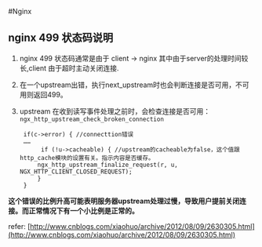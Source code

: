 #Nginx

## nginx 499 状态码说明

1. nginx 499 状态码通常是由于 client -> nginx 其中由于server的处理时间较长,client 由于超时主动关闭连接. 
2. 在一个upstream出错，执行next_upstream时也会判断连接是否可用，不可用则返回499。
3. upstream 在收到读写事件处理之前时，会检查连接是否可用：`ngx_http_upstream_check_broken_connection`

        if(c->error) { //connecttion错误
        ……
             if (!u->cacheable) { //upstream的cacheable为false，这个值跟http_cache模块的设置有关。指示内容是否缓存。
            ngx_http_upstream_finalize_request(r, u, NGX_HTTP_CLIENT_CLOSED_REQUEST);
            }
	    }
    
 **这个错误的比例升高可能表明服务器upstream处理过慢，导致用户提前关闭连接。而正常情况下有一个小比例是正常的。**
 
 refer: [http://www.cnblogs.com/xiaohuo/archive/2012/08/09/2630305.html](http://www.cnblogs.com/xiaohuo/archive/2012/08/09/2630305.html)
